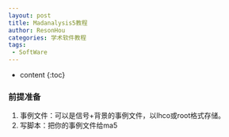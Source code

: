 ```yaml
---
layout: post
title: Madanalysis5教程
author: ResonHou
categories: 学术软件教程
tags:
 - SoftWare
---
```


* content
{:toc}

### 前提准备
1. 事例文件：可以是信号+背景的事例文件，以lhco或root格式存储。
2. 写脚本：把你的事例文件给ma5
